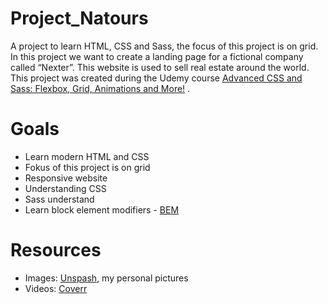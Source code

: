 # Project_Natours
A project to learn HTML, CSS and Sass, the focus of this project is on grid.
In this project we want to create a landing page for a fictional company called “Nexter”. This website is used to sell real estate around the world.
This project was created during the Udemy course [Advanced CSS and Sass: Flexbox, Grid, Animations and More!](https://www.udemy.com/course/advanced-css-and-sass/) .


# Goals
- Learn modern HTML and CSS
- Fokus of this project is on grid
- Responsive website
- Understanding CSS
- Sass understand
- Learn block element modifiers - [BEM](http://getbem.com/) 

# Resources

- Images: [Unspash](https://unsplash.com), my personal pictures
- Videos: [Coverr](https//coverr.co/)





